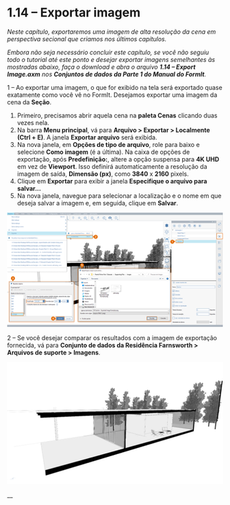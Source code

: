 # 1.14 – Exportar imagem

_Neste capítulo, exportaremos uma imagem de alta resolução da cena em perspectiva secional que criamos nos últimos capítulos._

_Embora não seja necessário concluir este capítulo, se você não seguiu todo o tutorial até este ponto e desejar exportar imagens semelhantes às mostradas abaixo, faça o download e abra o arquivo_ _**1.14 – Export Image.axm**_ _nos_ _**Conjuntos de dados da Parte 1 do Manual do FormIt**._

1 – Ao exportar uma imagem, o que for exibido na tela será exportado quase exatamente como você vê no FormIt. Desejamos exportar uma imagem da cena da **Seção**.

1. Primeiro, precisamos abrir aquela cena na **paleta Cenas** clicando duas vezes nela.
2. Na barra **Menu principal**, vá para **Arquivo &gt; Exportar &gt; Localmente \(Ctrl + E\)**. A janela **Exportar arquivo** será exibida.
3. Na nova janela, em **Opções de tipo de arquivo**, role para baixo e selecione **Como imagem** \(é a última\). Na caixa de opções de exportação, após **Predefinição:**, altere a opção suspensa para **4K UHD** em vez de **Viewport**. Isso definirá automaticamente a resolução da imagem de saída, **Dimensão \(px\)**, como **3840** x **2160** pixels.
4. Clique em **Exportar** para exibir a janela **Especifique o arquivo para salvar...**
5. Na nova janela, navegue para selecionar a localização e o nome em que deseja salvar a imagem e, em seguida, clique em **Salvar**.

![](../../.gitbook/assets/0%20%285%29.png)

2 – Se você desejar comparar os resultados com a imagem de exportação fornecida, vá para **Conjunto de dados da Residência Farnsworth &gt; Arquivos de suporte &gt; Imagens**.

![Foi fornecida uma imagem de exportação de amostra do conjunto de dados da Residência Farnsworth.](../../.gitbook/assets/1%20%2816%29.png)

\_\_

